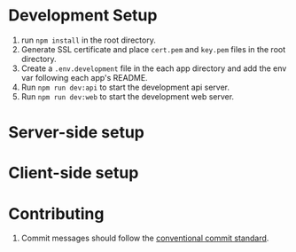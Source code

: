# Development Setup
1. run `npm install` in the root directory.
2. Generate SSL certificate and place `cert.pem` and `key.pem` files in the root directory.
3. Create a `.env.development` file in the each app directory and add the env var following each app's README.
4. Run `npm run dev:api` to start the development api server.
5. Run `npm run dev:web` to start the development web server.

# Server-side setup

# Client-side setup

# Contributing
1. Commit messages should follow the [conventional commit standard](https://www.conventionalcommits.org/en/v1.0.0/).